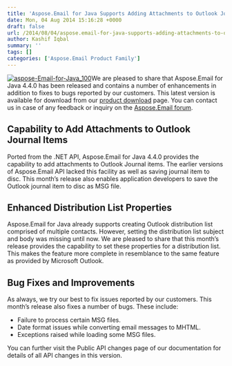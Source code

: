 ```yaml
---
title: 'Aspose.Email for Java Supports Adding Attachments to Outlook Journal Items'
date: Mon, 04 Aug 2014 15:16:28 +0000
draft: false
url: /2014/08/04/aspose.email-for-java-supports-adding-attachments-to-outlook-journal-items/
author: Kashif Iqbal
summary: ''
tags: []
categories: ['Aspose.Email Product Family']
---
```


[![][1]](http://www.aspose.com/java/email-component.aspx)We are pleased to share that Aspose.Email for Java 4.4.0 has been released and contains a number of enhancements in addition to fixes to bugs reported by our customers. This latest version is available for download from our [product download][2] page. You can contact us in case of any feedback or inquiry on the [Aspose.Email forum][3].

## Capability to Add Attachments to Outlook Journal Items

Ported from the .NET API, Aspose.Email for Java 4.4.0 provides the capability to add attachments to Outlook Journal items. The earlier versions of Aspose.Email API lacked this facility as well as saving journal item to disc. This month’s release also enables application developers to save the Outlook journal item to disc as MSG file.

## Enhanced Distribution List Properties

Aspose.Email for Java already supports creating Outlook distribution list comprised of multiple contacts. However, setting the distribution list subject and body was missing until now. We are pleased to share that this month’s release provides the capability to set these properties for a distribution list. This makes the feature more complete in resemblance to the same feature as provided by Microsoft Outlook.

## Bug Fixes and Improvements

As always, we try our best to fix issues reported by our customers. This month’s release also fixes a number of bugs. These include:

*   Failure to process certain MSG files.
*   Date format issues while converting email messages to MHTML.
*   Exceptions raised while loading some MSG files.

You can further visit the Public API changes page of our documentation for details of all API changes in this version.




[1]: https://blog.aspose.com/wp-content/uploads/sites/2/2014/08/aspose-Email-for-Java_100.png "aspose-Email-for-Java_100"
[2]: https://blog.aspose.com/
[3]: http://www.aspose.com/community/forums/aspose.email-product-family/188/showforum.aspx




